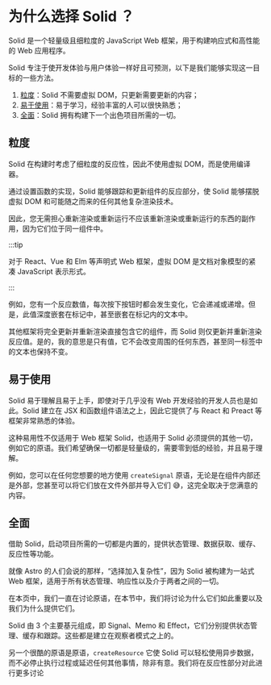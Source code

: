 # 为什么选择 Solid ？

Solid 是一个轻量级且细粒度的 JavaScript Web 框架，用于构建响应式和高性能的 Web 应用程序。

Solid 专注于使开发体验与用户体验一样好且可预测，以下是我们能够实现这一目标的一些方法。

1. [粒度](#粒度)：Solid 不需要虚拟 DOM，只更新需要更新的内容；
2. [易于使用](#易于使用)：易于学习，经验丰富的人可以很快熟悉；
3. [全面](#全面)：Solid 拥有构建下一个出色项目所需的一切。

## 粒度

Solid 在构建时考虑了细粒度的反应性，因此不使用虚拟 DOM，而是使用编译器。

通过设置函数的实现，Solid 能够跟踪和更新组件的反应部分，使 Solid 能够摆脱虚拟 DOM 和可能随之而来的任何其他复杂渲染技术。

因此，您无需担心重新渲染或重新运行不应该重新渲染或重新运行的东西的副作用，因为它们位于同一组件中。

:::tip

对于 React、Vue 和 Elm 等声明式 Web 框架，虚拟 DOM 是文档对象模型的紧凑 JavaScript 表示形式。

:::

例如，您有一个反应数值，每次按下按钮时都会发生变化，它会递减或递增。但是，此值深度嵌套在标记中，甚至嵌套在标记内的文本中。

其他框架将完全更新并重新渲染直接包含它的组件，而 Solid 则仅更新并重新渲染反应值。是的，我的意思是只有值，它不会改变周围的任何东西，甚至同一标签中的文本也保持不变。

## 易于使用

Solid 易于理解且易于上手，即使对于几乎没有 Web 开发经验的开发人员也是如此。Solid 建立在 JSX 和函数组件语法之上，因此它提供了与 React 和 Preact 等框架非常熟悉的体验。

这种易用性不仅适用于 Web 框架 Solid，也适用于 Solid 必须提供的其他一切，例如它的原语。我们希望确保一切都是轻量级的，需要零到低的经验，并且易于理解。

例如，您可以在任何您想要的地方使用 `createSignal` 原语，无论是在组件内部还是外部，您甚至可以将它们放在文件外部并导入它们 😅，这完全取决于您满意的内容。

## 全面

借助 Solid，启动项目所需的一切都是内置的，提供状态管理、数据获取、缓存、反应性等功能。

就像 Astro 的人们会说的那样，“选择加入复杂性”，因为 Solid 被构建为一站式 Web 框架，适用于所有状态管理、响应性以及介于两者之间的一切。

在本页中，我们一直在讨论原语，在本节中，我们将讨论为什么它们如此重要以及我们为什么提供它们。

Solid 由 3 个主要基元组成，即 Signal、Memo 和 Effect，它们分别提供状态管理、缓存和跟踪。这些都是建立在观察者模式之上的。

另一个很酷的原语是原语，`createResource` 它使 Solid 可以轻松使用异步数据，而不必停止执行过程或延迟任何其他事情，除非有意。我们将在反应性部分对此进行更多讨论
